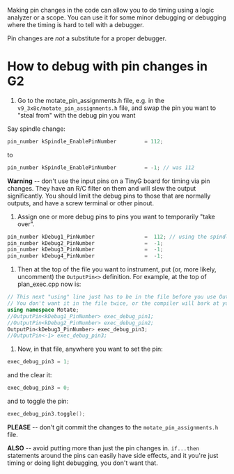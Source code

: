 Making pin changes in the code can allow you to do timing using a logic analyzer or a scope. You can use it for some minor debugging or debugging where the timing is hard to tell with a debugger.

Pin changes are *not* a substitute for a proper debugger.

# How to debug with pin changes in G2

1. Go to the motate_pin_assignments.h file, e.g. in the `v9_3x8c/motate_pin_assignments.h` file, and swap the pin you want to "steal from" with the debug pin you want

  Say spindle change:

  ```c++
  pin_number kSpindle_EnablePinNumber         = 112;
  ```
  to
  ```c++
  pin_number kSpindle_EnablePinNumber         = -1; // was 112
  ```

  __Warning__ -- don't use the input pins on a TinyG board for timing via pin changes. They have an R/C filter on them and will slew the output significantly. You should limit the debug pins to those that are normally outputs, and have a screw terminal or other pinout.

1. Assign one or more debug pins to pins you want to temporarily "take over".

  ```c++
  pin_number kDebug1_PinNumber                =  112; // using the spindle pin temporarily
  pin_number kDebug2_PinNumber                =  -1;
  pin_number kDebug3_PinNumber                =  -1;
  pin_number kDebug4_PinNumber                =  -1;
  ```

1. Then at the top of the file you want to instrument, put (or, more likely, uncomment) the `OutputPin<>` definition. For example, at the top of plan_exec.cpp now is:

  ```c++
  // This next "using" line just has to be in the file before you use OutputPin<>. It likely already is.
  // You don't want it in the file twice, or the compiler will bark at you.
  using namespace Motate;
  //OutputPin<kDebug1_PinNumber> exec_debug_pin1;
  //OutputPin<kDebug2_PinNumber> exec_debug_pin2;
  OutputPin<kDebug3_PinNumber> exec_debug_pin3;
  //OutputPin<-1> exec_debug_pin3;
  ```

1. Now, in that file, anywhere you want to set the pin:

  ```c++
  exec_debug_pin3 = 1;
  ```

  and the clear it:

  ```c++
  exec_debug_pin3 = 0;
  ```

  and to toggle the pin:

  ```c++
  exec_debug_pin3.toggle();
  ```

__PLEASE__ -- don't git commit the changes to the `motate_pin_assignments.h` file.

__ALSO__ -- avoid putting more than just the pin changes in. `if...then` statements around the pins can easily have side effects, and it you're just timing or doing light debugging, you don't want that.